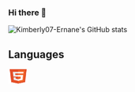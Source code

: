 ### Hi there 👋

![Kimberly07-Ernane's GitHub stats](https://github-readme-stats.vercel.app/api?username=Kimberly07-Ernane&show_icons=true&theme=onedark)

<h2>Languages</h2>
  <img align="center" alt="Kimberly-HTML" height="30"s width="40" src="https://raw.githubusercontent.com/devicons/devicon/master/icons/html5/html5-original.svg"/>

<!--(Linkedin) https://www.linkedin.com/in/kimberly-siqueira-486b74205/-->
<!--
Here are some ideas to get you started:

- 🔭 I’m currently working on ...
- 🌱 I’m currently learning ...
- 👯 I’m looking to collaborate on ...
- 🤔 I’m looking for help with ...
- 💬 Ask me about ...
- 📫 How to reach me: ...
- 😄 Pronouns: ...
- ⚡ Fun fact: ...
-->
